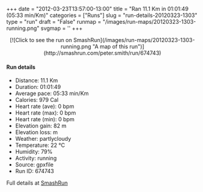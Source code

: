 +++
date = "2012-03-23T13:57:00-13:00"
title = "Ran 11.1 Km in 01:01:49 (05:33 min/Km)"
categories = ["Runs"]
slug = "run-details-20120323-1303"
type = "run"
draft = "False"
runmap = "/images/run-maps/20120323-1303-running.png"
svgmap = '<polyline points="93 13, 91 17, 96 19, 96 22, 98 24, 99 27, 95 32, 95 36, 99 40, 100 45, 100 48, 98 51, 97 61, 99 65, 99 68, 99 70, 97 74, 97 78, 94 88, 93 89, 91 89, 73 85, 61 82, 21 74, 19 72, 6 58, 3 55, 1 52, 0 35, 1 33, 10 33, 19 31, 46 33, 56 32, 63 28, 79 15, 83 16, 84 13, 88 11, 92 10">'
+++



<!--more-->

<center>
[![Click to see the run on SmashRun](/images/run-maps/20120323-1303-running.png "A map of this run")](http://smashrun.com/peter.smith/run/674743)
</center>

#### Run details

* Distance: 11.1 Km
* Duration: 01:01:49
* Average pace: 05:33 min/Km
* Calories: 979 Cal
* Heart rate (ave): 0 bpm
* Heart rate (max): 0 bpm
* Heart rate (min): 0 bpm
* Elevation gain: 82 m
* Elevation loss:  m
* Weather: partlycloudy
* Temperature: 22 &deg;C
* Humidity: 79%
* Activity: running
* Source: gpxfile
* Run ID: 674743

Full details at [SmashRun](http://smashrun.com/peter.smith/run/674743)